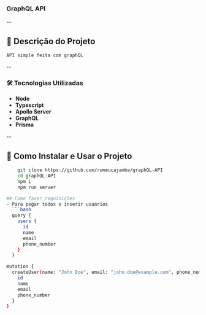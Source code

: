 ### GraphQL API
--
## 📖 Descrição do Projeto
    API simple feita com graphQL
--
### 🛠 Tecnologias Utilizadas
- **Node**
- **Typescript**
- **Apollo Server**
- **GraphQL**
- **Prisma**

--
## 🎯 Como Instalar e Usar o Projeto
    
```bash
    git clone https://github.com/romeucajamba/graphQL-API
    cd graphQL-API
    npm i
    npm run server

## Como fazer requisições
- Para pegar todos e inserir usuários
  ```bash 
  query {
    users {
      id
      name
      email
      phone_number
    }
  }

mutation {
  createUser(name: "John Doe", email: "john.doe@example.com", phone_number: "123456789") {
    id
    name
    email
    phone_number
  }
}